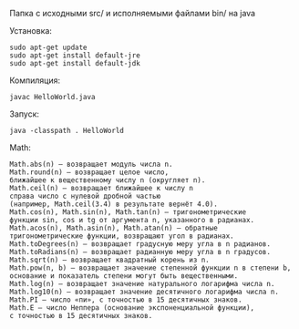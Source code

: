 Папка с исходными src/ и исполняемыми файлами bin/ на java

Установка:

	sudo apt-get update
	sudo apt-get install default-jre
	sudo apt-get install default-jdk

Компиляция:

	javac HelloWorld.java

Запуск:

	java -classpath . HelloWorld

Math:


    Math.abs(n) — возвращает модуль числа n.
    Math.round(n) — возвращает целое число,
	ближайшее к вещественному числу n (округляет n).
    Math.ceil(n) — возвращает ближайшее к числу n
	справа число с нулевой дробной частью
	(например, Math.ceil(3.4) в результате вернёт 4.0).
    Math.cos(n), Math.sin(n), Math.tan(n) — тригонометрические
	функции sin, cos и tg от аргумента n, указанного в радианах.
    Math.acos(n), Math.asin(n), Math.atan(n) — обратные
	тригонометрические функции, возвращают угол в радианах.
    Math.toDegrees(n) — возвращает градусную меру угла в n радианов.
    Math.toRadians(n) — возвращает радианную меру угла в n градусов.
    Math.sqrt(n) — возвращает квадратный корень из n.
    Math.pow(n, b) — возвращает значение степенной функции n в степени b,
	основание и показатель степени могут быть вещественными.
    Math.log(n) — возвращает значение натурального логарифма числа n.
    Math.log10(n) — возвращает значение десятичного логарифма числа n.
    Math.PI — число «пи», с точностью в 15 десятичных знаков.
    Math.E — число Неппера (основание экспоненциальной функции),
	с точностью в 15 десятичных знаков.

